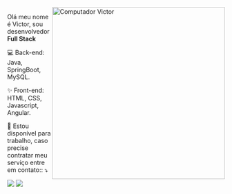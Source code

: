 <img src="https://raw.githubusercontent.com/MicaelliMedeiros/micaellimedeiros/master/image/computer-illustration.png" min-width="400px" max-width="400px" width="400px" align="right" alt="Computador Victor">

<p align="left">
  Olá meu nome é Victor, sou desenvolvedor <strong>Full Stack</strong> 
</p>

<p align="left">
  💻 Back-end: Java, SpringBoot, MySQL.</strong>
</p>

<p align="left">
  ✨ Front-end: HTML, CSS, Javascript, Angular.
</p>

<p align="left">
  💌 Estou disponível para trabalho, caso precise contratar meu serviço entre em contato:: ⤵️
</p>

<p align="left">
  <a href="https://www.instagram.com/victoraraujo_sep/" alt="Instagram">
  <img src="https://img.shields.io/badge/-Instagram-DF0174?style=for-the-badge&logo=instagram&logoColor=white&link=https://www.instagram.com/iuricoding/"/></a>

  <a href="https://www.linkedin.com/in/victor-sp/" alt="Linkedin">
  <img src="https://img.shields.io/badge/-Linkedin-0e76a8?style=for-the-badge&logo=Linkedin&logoColor=white&link=https://www.linkedin.com/in/iuricode" /></a>

  
</p>
